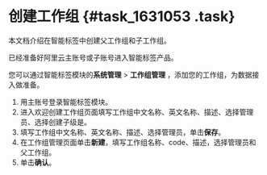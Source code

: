 # 创建工作组 {#task_1631053 .task}

本文档介绍在智能标签中创建父工作组和子工作组。

已经准备好阿里云主账号或子账号进入智能标签产品。

您可以通过智能标签模块的**系统管理** \> **工作组管理** ，添加您的工作组，为数据接入做准备。

1.  用主账号登录智能标签模块。
2.  进入欢迎创建工作组页面填写工作组中文名称、英文名称、描述、选择管理员、选择创建子级是。
3.  填写工作组中文名称、英文名称、描述、选择管理员，单击**保存**。
4.  在工作组管理页面单击**新建**，填写工作组名称、code、描述，选择管理员和父工作组。
5.  单击**确认**。

